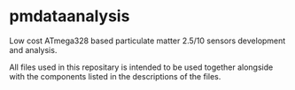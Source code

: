 # pmdataanalysis
Low cost ATmega328 based particulate matter 2.5/10 sensors development and analysis.

All files used in this repositary is intended to be used together alongside with the components listed in the descriptions of the files. 
